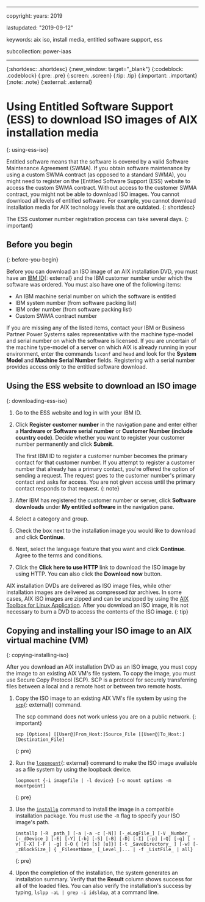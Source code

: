 ﻿---

copyright:
  years: 2019

lastupdated: "2019-09-12"

keywords: aix iso, install media, entitled software support, ess

subcollection: power-iaas

---

{:shortdesc: .shortdesc}
{:new_window: target="_blank"}
{:codeblock: .codeblock}
{:pre: .pre}
{:screen: .screen}
{:tip: .tip}
{:important: .important}
{:note: .note}
{:external: .external}

# Using Entitled Software Support (ESS) to download ISO images of AIX installation media
{: using-ess-iso}

Entitled software means that the software is covered by a valid Software Maintenance Agreement (SWMA). If you obtain software maintenance by using a custom SWMA contract (as opposed to a standard SWMA), you might need to register on the [Entitled Software Support (ESS) website to access the custom SWMA contract. Without access to the customer SWMA contract, you might not be able to download ISO images. You cannot download all levels of entitled software. For example, you cannot download installation media for AIX technology levels that are outdated.
{: shortdesc}

The ESS customer number registration process can take several days.
{: important}

## Before you begin
{: before-you-begin}

Before you can download an ISO image of an AIX installation DVD, you must have an [IBM ID](https://www.ibm.com/account/reg/us-en/signup?formid=urx-19776){: external} and the IBM customer number under which the software was ordered. You must also have one of the following items:

* An IBM machine serial number on which the software is entitled
* IBM system number (from software packing list)
* IBM order number (from software packing list)
* Custom SWMA contract number

If you are missing any of the listed items, contact your IBM or Business Partner Power Systems sales representative with the machine type-model and serial number on which the software is licensed. If you are uncertain of the machine type-model of a server on which AIX is already running in your environment, enter the commands `lsconf` and `head` and look for the **System Model** and **Machine Serial Number** fields. Registering with a serial number provides access only to the entitled software download.

## Using the ESS website to download an ISO image
{: downloading-ess-iso}

1. Go to the ESS website and log in with your IBM ID.
2. Click **Register customer number** in the navigation pane and enter either a **Hardware or Software serial number** or **Customer Number (include country code)**. Decide whether you want to register your customer number permanently and click **Submit**.

    The first IBM ID to register a customer number becomes the primary contact for that customer number. If you attempt to register a customer number that already has a primary contact, you're offered the option of sending a request. The request goes to the customer number's primary contact and asks for access. You are not given access until the primary contact responds to that request.
    {: note}

3. After IBM has registered the customer number or server, click **Software downloads** under **My entitled software** in the navigation pane.
4. Select a category and group.
5. Check the box next to the installation image you would like to download and click **Continue**.
6. Next, select the language feature that you want and click **Continue**. Agree to the terms and conditions.
7. Click the **Click here to use HTTP** link to download the ISO image by using HTTP. You can also click the **Download now** button.

AIX installation DVDs are delivered as ISO image files, while other installation images are delivered as compressed _tar_ archives. In some cases, AIX ISO images are zipped and can be unzipped by using the [AIX Toolbox for Linux Application](https://www.ibm.com/support/pages/aix-toolbox-linux-applications-overview). After you download an ISO image, it is not necessary to burn a DVD to access the contents of the ISO image.
{: tip}

## Copying and installing your ISO image to an AIX virtual machine (VM)
{: copying-installing-iso}

After you download an AIX installation DVD as an ISO image, you must copy the image to an existing AIX VM's file system. To copy the image, you must use Secure Copy Protocol (SCP). SCP is a protocol for securely transferring files between a local and a remote host or between two remote hosts.

1. Copy the ISO image to an existing AIX VM's file system by using the [`scp`](https://www.ibm.com/support/knowledgecenter/ST5Q4U_1.5.2/com.ibm.storwize.v7000.unified.152.doc/usgr_usng_scp.html){: external}) command.

    The scp command does not work unless you are on a public network.
    {: important}

    ```shell
    scp [Options] [[User@]From_Host:]Source_File [[User@]To_Host:][Destination_File]
    ```
    {: pre}

1. Run the [`loopmount`](https://www.ibm.com/support/knowledgecenter/en/ssw_aix_72/l_commands/loopmount.html){: external} command to make the ISO image available as a file system by using the loopback device.

    ```shell
    loopmount {-i imagefile | -l device} [-o mount options -m mountpoint]
    ```
    {: pre}

1. Use the [`installp`](https://www.ibm.com/support/knowledgecenter/ssw_aix_72/i_commands/installp.html) command to install the image in a compatible installation package. You must use the `-R` flag to specify your ISO image's path.

    ```shell
    installp [-R _path_] [-a |-a -c [-N]] [-_eLogFile_] [-V _Number_  [-_dDevice_] [-E] [-Y] [-b] [-S] [-B] [-D] [-I] [-p] [-Q] [-q] [ -v] [-X] [-F | -g] [-O { [r] [s] [u]}] [-t _SaveDirectory_ ] [-w] [-_zBlockSize_] { _FilesetName_ [_Level_]... | -f _ListFile_ | all}
      ```
    {: pre}

1. Upon the completion of the installation, the system generates an installation summary. Verify that the **Result** column shows success for all of the loaded files. You can also verify the installation's success by typing, `lslpp -aL | grep -i idsldap`, at a command line.

